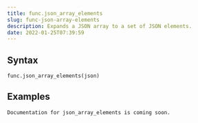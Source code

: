 ```yaml
---
title: func.json_array_elements
slug: func-json-array-elements
description: Expands a JSON array to a set of JSON elements.
date: 2022-01-25T07:39:59
---
```



## Syntax



```
func.json_array_elements(json)
```


## Examples



```
Documentation for json_array_elements is coming soon.
```
